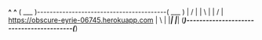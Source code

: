   __^__                                      __^__
         ( ___ )-----------------------------------------( ___ )
          | / |                                           | \ |
          | / | https://obscure-eyrie-06745.herokuapp.com | \ |
          |___|                                           |___|
         (_____)-----------------------------------------(_____) 